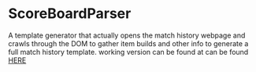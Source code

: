 # ScoreBoardParser

A template generator that actually opens the match history webpage and crawls
through the DOM to gather item builds and other info to generate a full match history template.
working version can be found at can be found <a href="http://www.piodum.com:5000/"> HERE </a>

